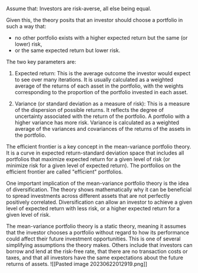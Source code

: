 Assume that:
Investors are risk-averse, all else being equal. 

Given this, the theory posits that an investor should choose a portfolio in such a way that:
- no other portfolio exists with a higher expected return but the same (or lower) risk, 
- or the same expected return but lower risk.


The two key parameters are:

1. Expected return: This is the average outcome the investor would expect to see over many iterations. It is usually calculated as a weighted average of the returns of each asset in the portfolio, with the weights corresponding to the proportion of the portfolio invested in each asset.
    
2. Variance (or standard deviation as a measure of risk): This is a measure of the dispersion of possible returns. It reflects the degree of uncertainty associated with the return of the portfolio. A portfolio with a higher variance has more risk. Variance is calculated as a weighted average of the variances and covariances of the returns of the assets in the portfolio.
    

The efficient frontier is a key concept in the mean-variance portfolio theory. It is a curve in expected return-standard deviation space that includes all portfolios that maximize expected return for a given level of risk (or minimize risk for a given level of expected return). The portfolios on the efficient frontier are called "efficient" portfolios.

One important implication of the mean-variance portfolio theory is the idea of diversification. The theory shows mathematically why it can be beneficial to spread investments across different assets that are not perfectly positively correlated. Diversification can allow an investor to achieve a given level of expected return with less risk, or a higher expected return for a given level of risk.

The mean-variance portfolio theory is a static theory, meaning it assumes that the investor chooses a portfolio without regard to how its performance could affect their future investment opportunities. This is one of several simplifying assumptions the theory makes. Others include that investors can borrow and lend at the risk-free rate, that there are no transaction costs or taxes, and that all investors have the same expectations about the future returns of assets.
![[Pasted image 20230622012919.png]]  